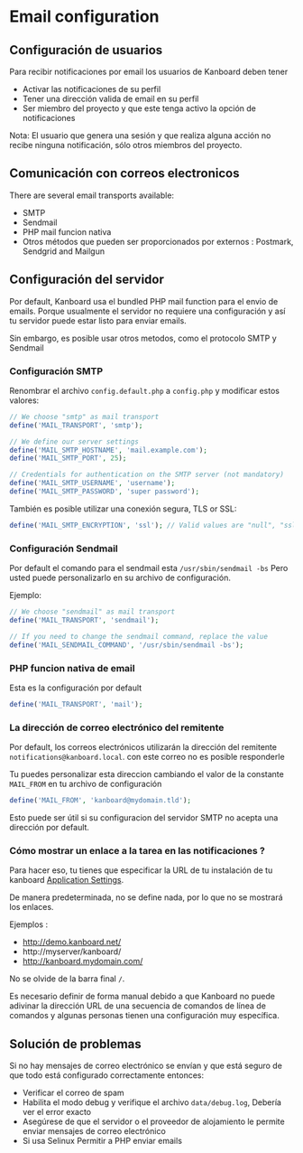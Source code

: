 

Email configuration
===================

Configuración de usuarios 
-------------

Para recibir notificaciones por email los usuarios de Kanboard deben tener

- Activar las notificaciones de su perfil
- Tener una dirección valida de email en su perfil
- Ser miembro del proyecto y que este tenga activo la opción de notificaciones

Nota: El usuario que genera una sesión y que realiza alguna acción no recibe ninguna notificación, sólo otros miembros del proyecto.

Comunicación con correos electronicos
----------------

There are several email transports available:

- SMTP
- Sendmail
- PHP mail funcion nativa
- Otros métodos que pueden ser proporcionados por  externos : Postmark, Sendgrid and Mailgun

Configuración del servidor
---------------

Por default, Kanboard usa el  bundled PHP mail function para el envio de emails.
Porque usualmente el servidor no requiere una configuración y así tu servidor puede estar listo para enviar emails.

Sin embargo, es posible usar otros metodos, como el protocolo SMTP  y Sendmail

###  Configuración SMTP

Renombrar el archivo `config.default.php` a `config.php` y modificar estos valores:

```php
// We choose "smtp" as mail transport
define('MAIL_TRANSPORT', 'smtp');

// We define our server settings
define('MAIL_SMTP_HOSTNAME', 'mail.example.com');
define('MAIL_SMTP_PORT', 25);

// Credentials for authentication on the SMTP server (not mandatory)
define('MAIL_SMTP_USERNAME', 'username');
define('MAIL_SMTP_PASSWORD', 'super password');
```

También es posible utilizar una conexión segura, TLS or SSL:

```php
define('MAIL_SMTP_ENCRYPTION', 'ssl'); // Valid values are "null", "ssl" or "tls"
```

### Configuración Sendmail 

Por default el comando para el sendmail esta `/usr/sbin/sendmail -bs` Pero usted puede personalizarlo en su archivo de configuración.

Ejemplo:

```php
// We choose "sendmail" as mail transport
define('MAIL_TRANSPORT', 'sendmail');

// If you need to change the sendmail command, replace the value
define('MAIL_SENDMAIL_COMMAND', '/usr/sbin/sendmail -bs');
```

### PHP funcion nativa de email

Esta es la configuración por default

```php
define('MAIL_TRANSPORT', 'mail');
```

### La dirección de correo electrónico del remitente

Por default, los correos electrónicos utilizarán la dirección del remitente `notifications@kanboard.local`.
con este correo no es posible responderle

Tu puedes personalizar esta direccion cambiando el valor de la constante `MAIL_FROM` en tu archivo de configuración

```php
define('MAIL_FROM', 'kanboard@mydomain.tld');
```


Esto puede ser útil si su configuracion del servidor SMTP no acepta una dirección por default.

### Cómo mostrar un enlace a la tarea en las notificaciones ?

Para hacer eso, tu tienes que especificar la URL de tu instalación de tu kanboard [Application Settings](https://kanboard.net/documentation/application-configuration).

De manera predeterminada, no se define nada, por lo que no se mostrará los enlaces.

Ejemplos :

- http://demo.kanboard.net/
- http://myserver/kanboard/
- http://kanboard.mydomain.com/

No se olvide de la barra final `/`.

Es necesario definir de forma manual debido a que Kanboard no puede adivinar la dirección URL de una secuencia de comandos de línea de comandos y algunas personas tienen una configuración muy específica.

Solución de problemas
---------------


Si no hay mensajes de correo electrónico se envían y que está seguro de que todo está configurado correctamente entonces:

- Verificar el correo de spam
- Habilita el modo debug y verifique el archivo `data/debug.log`, Debería ver el error exacto
- Asegúrese de que el servidor o el proveedor de alojamiento le permite enviar mensajes de correo electrónico
- Si usa Selinux Permitir a PHP enviar emails
